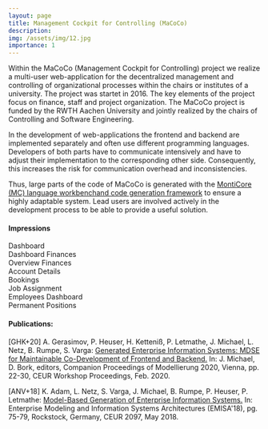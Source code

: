```yaml
---
layout: page
title: Management Cockpit for Controlling (MaCoCo)
description: 
img: /assets/img/12.jpg
importance: 1
---
```




Within the MaCoCo (Management Cockpit for Controlling) project we realize a multi-user web-application for the 
decentralized management and controlling of organizational processes within the chairs or institutes of a university. 
The project was startet in 2016. The key elements of the project focus on finance, staff and project organization.
The MaCoCo project is funded by the RWTH Aachen University and jointly realized by the chairs of Controlling 
and Software Engineering.


In the development of web-applications the frontend and backend are implemented separately and 
often use different programming languages. Developers of both parts have to communicate intensively 
and have to adjust their implementation to the corresponding other side. 
Consequently, this increases the risk for communication overhead and inconsistencies.

Thus, large parts of the code of MaCoCo is generated with the
[MontiCore (MC) language workbenchand code generation framework](http://monticore.de/) 
to ensure a highly adaptable system. 
Lead users are involved actively in the development process to be able to provide a useful solution.


#### Impressions

<div class="row">
    <div class="col-sm mt-3 mt-md-0">
        <img class="img-fluid rounded z-depth-1" src="{{ '/assets/img/Dashboard.png' | relative_url }}" alt="" title="Dashboard"/>
    </div>
</div>
<div class="caption">
    Dashboard
</div>

<div class="row">
    <div class="col-sm mt-3 mt-md-0">
        <img class="img-fluid rounded z-depth-1" src="{{ '/assets/img/Finanzdashboard.png' | relative_url }}" alt="" title="Dashboard Finances"/>
    </div>
</div>
<div class="caption">
    Dashboard Finances
</div>

<div class="row">
    <div class="col-sm mt-3 mt-md-0">
        <img class="img-fluid rounded z-depth-1" src="{{ '/assets/img/Finanzuebersicht.png' | relative_url }}" alt="" title="Overview Finances"/>
    </div>
</div>
<div class="caption">
    Overview Finances
</div>

<div class="row">
    <div class="col-sm mt-3 mt-md-0">
        <img class="img-fluid rounded z-depth-1" src="{{ '/assets/img/Konto-Details.png' | relative_url }}" alt="" title="Account Details"/>
    </div>
</div>
<div class="caption">
    Account Details
</div>

<div class="row">
    <div class="col-sm mt-3 mt-md-0">
        <img class="img-fluid rounded z-depth-1" src="{{ '/assets/img/Buchungen_zu_Konto.png' | relative_url }}" alt="" title="Bookings"/>
    </div>
</div>
<div class="caption">
    Bookings
</div>

<div class="row">
    <div class="col-sm mt-3 mt-md-0">
        <img class="img-fluid rounded z-depth-1" src="{{ '/assets/img/Stellenzuweisungen.png' | relative_url }}" alt="" title="Job Assignment"/>
    </div>
</div>
<div class="caption">
    Job Assignment
</div>

<div class="row">
    <div class="col-sm mt-3 mt-md-0">
        <img class="img-fluid rounded z-depth-1" src="{{ '/assets/img/Personal_Dashboard.png' | relative_url }}" alt="" title="Employees Dashboard"/>
    </div>
</div>
<div class="caption">
    Employees Dashboard
</div>

<div class="row">
    <div class="col-sm mt-3 mt-md-0">
        <img class="img-fluid rounded z-depth-1" src="{{ '/assets/img/Planstellen.png' | relative_url }}" alt="" title="Permanent Positions"/>
    </div>
</div>
<div class="caption">
    Permanent Positions
</div>


#### Publications:
\[GHK+20] A. Gerasimov, P. Heuser, H. Ketteniß, P. Letmathe, J. Michael, L. Netz, B. Rumpe, S. Varga:
[Generated Enterprise Information Systems: MDSE for Maintainable Co-Development of Frontend and Backend.](https://www.se-rwth.de/publications/Generated-Enterprise-Information-Systems-MDSE-for-Maintainable-Co-Development-of-Frontend-and-Backend.pdf)
In: J. Michael, D. Bork, editors, Companion Proceedings of Modellierung 2020, Vienna, pp. 22-30, CEUR Workshop Proceedings, Feb. 2020.

\[ANV+18] K. Adam, L. Netz, S. Varga, J. Michael, B. Rumpe, P. Heuser, P. Letmathe:
[Model-Based Generation of Enterprise Information Systems.](https://www.se-rwth.de/publications/Model-Based-Generation-of-Enterprise-Information-Systems.pdf)
In: Enterprise Modeling and Information Systems Architectures (EMISA'18), pg. 75-79, Rockstock, Germany, CEUR 2097, May 2018.
